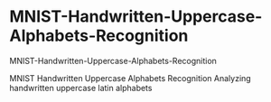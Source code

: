 # MNIST-Handwritten-Uppercase-Alphabets-Recognition
MNIST-Handwritten-Uppercase-Alphabets-Recognition

MNIST Handwritten Uppercase Alphabets Recognition
Analyzing handwritten uppercase latin alphabets
